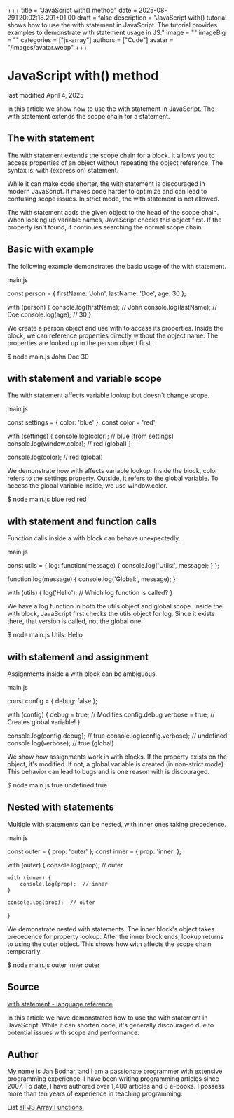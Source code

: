 +++
title = "JavaScript with() method"
date = 2025-08-29T20:02:18.291+01:00
draft = false
description = "JavaScript with() tutorial shows how to use the with statement in JavaScript. The tutorial provides examples to demonstrate with statement usage in JS."
image = ""
imageBig = ""
categories = ["js-array"]
authors = ["Cude"]
avatar = "/images/avatar.webp"
+++

# JavaScript with() method

last modified April 4, 2025

 

In this article we show how to use the with statement in JavaScript.
The with statement extends the scope chain for a statement.

## The with statement

The with statement extends the scope chain for a block. It allows
you to access properties of an object without repeating the object reference.
The syntax is: with (expression) statement.

While it can make code shorter, the with statement is discouraged
in modern JavaScript. It makes code harder to optimize and can lead to confusing
scope issues. In strict mode, the with statement is not allowed.

The with statement adds the given object to the head of the scope
chain. When looking up variable names, JavaScript checks this object first. If
the property isn't found, it continues searching the normal scope chain.

## Basic with example

The following example demonstrates the basic usage of the with
statement.

main.js
  

const person = {
    firstName: 'John',
    lastName: 'Doe',
    age: 30
};

with (person) {
    console.log(firstName);  // John
    console.log(lastName);   // Doe
    console.log(age);        // 30
}

We create a person object and use with to access its properties.
Inside the block, we can reference properties directly without the object name.
The properties are looked up in the person object first.

$ node main.js
John
Doe
30

## with statement and variable scope

The with statement affects variable lookup but doesn't change scope.

main.js
  

const settings = { color: 'blue' };
const color = 'red';

with (settings) {
    console.log(color);  // blue (from settings)
    console.log(window.color);  // red (global)
}

console.log(color);  // red (global)

We demonstrate how with affects variable lookup. Inside the block,
color refers to the settings property. Outside, it refers to the
global variable. To access the global variable inside, we use window.color.

$ node main.js
blue
red
red

## with statement and function calls

Function calls inside a with block can behave unexpectedly.

main.js
  

const utils = {
    log: function(message) {
        console.log('Utils:', message);
    }
};

function log(message) {
    console.log('Global:', message);
}

with (utils) {
    log('Hello');  // Which log function is called?
}

We have a log function in both the utils object and global scope.
Inside the with block, JavaScript first checks the utils object for
log. Since it exists there, that version is called, not the global one.

$ node main.js
Utils: Hello

## with statement and assignment

Assignments inside a with block can be ambiguous.

main.js
  

const config = { debug: false };

with (config) {
    debug = true;  // Modifies config.debug
    verbose = true; // Creates global variable!
}

console.log(config.debug);  // true
console.log(config.verbose); // undefined
console.log(verbose);       // true (global)

We show how assignments work in with blocks. If the property exists
on the object, it's modified. If not, a global variable is created (in non-strict
mode). This behavior can lead to bugs and is one reason with is discouraged.

$ node main.js
true
undefined
true

## Nested with statements

Multiple with statements can be nested, with inner ones taking precedence.

main.js
  

const outer = { prop: 'outer' };
const inner = { prop: 'inner' };

with (outer) {
    console.log(prop);  // outer
    
    with (inner) {
        console.log(prop);  // inner
    }
    
    console.log(prop);  // outer
}

We demonstrate nested with statements. The inner block's object
takes precedence for property lookup. After the inner block ends, lookup
returns to using the outer object. This shows how with affects
the scope chain temporarily.

$ node main.js
outer
inner
outer

## Source

[with statement - language reference](https://developer.mozilla.org/en-US/docs/Web/JavaScript/Reference/Statements/with)

In this article we have demonstrated how to use the with statement
in JavaScript. While it can shorten code, it's generally discouraged due to
potential issues with scope and performance.

## Author

My name is Jan Bodnar, and I am a passionate programmer with extensive
programming experience. I have been writing programming articles since 2007.
To date, I have authored over 1,400 articles and 8 e-books. I possess more
than ten years of experience in teaching programming.

List [all JS Array Functions.](/javascript/#js-array)